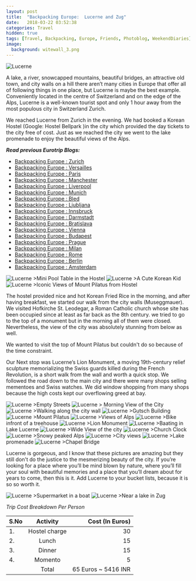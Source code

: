 ```yaml
---
layout: post
title:  "Backpacking Europe:  Lucerne and Zug"
date:   2018-03-22 03:52:38
categories: Travel
hidden: true
tags: [Travel, Backpacking, Europe, Friends, Photoblog, WeekendDiaries]
image:
  background: witewall_3.png
---
```

<img src="https://i.imgur.com/LVVH6ZB.jpg" alt="Lucerne">


A lake, a river, snowcapped mountains, beautiful bridges, an attractive old town, and city walls on a hill there aren’t many cities in Europe that offer all of following things in one place, but Lucerne is maybe the best example. Conveniently located in the centre of Switzerland and on the edge of the Alps, Lucerne is a well-known tourist spot and only 1 hour away from the most populous city in Switzerland Zurich.

We reached Lucerne from Zurich in the evening. We had booked a Korean Hostel (Google: Hostel Bellpark )in the city which provided the day tickets to the city free of cost. Just as we reached the city we went to the lake promenade to enjoy the beautiful views of the Alps.

**_Read previous Eurotrip Blogs:_**

+ <a href="http://yogeshpandey.in/travel/Backpacking-Europe-zurich/">Backpacking Europe : Zurich</a>
+ <a href="http://yogeshpandey.in/travel/Backpacking-Europe-versailles/">Backpacking Europe : Versailles</a>
+ <a href="http://yogeshpandey.in/travel/Backpacking-Europe-Paris/">Backpacking Europe : Paris</a>
+ <a href="http://yogeshpandey.in/travel/Backpacking-Europe-Manchester/">Backpacking Europe : Manchester</a>
+ <a href="http://yogeshpandey.in/travel/Backpacking-Europe-Liverpool">Backpacking Europe : Liverpool</a>
+ <a href="http://yogeshpandey.in/travel/Backpacking-Europe-Munich/">Backpacking Europe : Munich</a>
+ <a href="http://yogeshpandey.in/travel/Backpacking-Europe-bled/">Backpacking Europe : Bled</a>
+ <a href="http://yogeshpandey.in/travel/Backpacking-Europe-Ljubljana/">Backpacking Europe : Ljubljana</a>
+ <a href="http://yogeshpandey.in/travel/Backpacking-Europe-Innsbruck/">Backpacking Europe : Innsbruck</a>
+ <a href="http://yogeshpandey.in/travel/Backpacking-Europe-Dramstadt/">Backpacking Europe : Darmstadt</a>
+ <a href="http://yogeshpandey.in/travel/Backpacking-Europe-Bratislava/">Backpacking Europe : Bratislava</a>
+ <a href="http://yogeshpandey.in/travel/Backpacking-Europe-Vienna/">Backpacking Europe : Vienna</a>
+ <a href="http://yogeshpandey.in/travel/Backpacking-Europe-Budapest/">Backpacking Europe : Budapest</a>
+ <a href="http://yogeshpandey.in/travel/Backpacking-Europe-Prague/">Backpacking Europe : Prague</a>
+ <a href="http://yogeshpandey.in/travel/Backpacking-Europe-Milan/">Backpacking Europe : Milan</a>
+ <a href="http://yogeshpandey.in/travel/Backpacking-Europe-ROME/">Backpacking Europe :  Rome</a>
+ <a href="http://yogeshpandey.in/travel/Backpacking-Europe-Berlin/">Backpacking Europe : Berlin</a>
+ <a href="http://yogeshpandey.in/travel/Backpacking-Europe-Amsterdam/">Backpacking Europe : Amsterdam</a>


<img src="https://i.imgur.com/fn1nV5q.jpg" alt="Lucerne">
>Mini Pool Table in the Hostel

<img src="https://i.imgur.com/zqLsmFr.jpg" alt="Lucerne">
>A Cute Korean Kid

<img src="https://i.imgur.com/UeG8tRq.jpg" alt="Lucerne">
>Iconic Views of Mount Pilatus from Hostel

The hostel provided nice and hot Korean Fried Rice in the morning, and after having breakfast, we started our walk from the city walls (Museggmauer). We visited Hofkirche St. Leodegar, a Roman Catholic church whose site has been occupied since at least as far back as the 8th century. we tried to go to the top of a monument but in the morning all of them were closed. Nevertheless, the view of the city was absolutely stunning from below as well.

We wanted to visit the top of Mount Pilatus but couldn't do so because of the time constraint.

Our Next stop was Lucerne’s Lion Monument, a moving 19th-century relief sculpture memorializing the Swiss guards killed during the French Revolution, is a short walk from the wall and worth a quick stop. We followed the road down to the main city and there were many shops selling mementoes and Swiss watches. We did window shopping from many shops because the high costs kept our overflowing greed at bay.

<img src="https://i.imgur.com/D23GM11.jpg" alt="Lucerne">
>Empty Streets

<img src="https://i.imgur.com/7cFTH0N.jpg" alt="Lucerne">
> Morning View of the City

<img src="https://i.imgur.com/Syzkkvl.jpg" alt="Lucerne">
>Walking along the city wall

<img src="https://i.imgur.com/5AETwPI.jpg" alt="Lucerne">
>Gutsch Building

<img src="https://i.imgur.com/iXsxSse.jpg" alt="Lucerne">
>Mount Pilatus

<img src="https://i.imgur.com/vmjxLWS.jpg" alt="Lucerne">
>Views of Alps

<img src="https://i.imgur.com/iPl2IsT.jpg" alt="Lucerne">
>Bike infront of a treehouse

<img src="https://i.imgur.com/jGOtJqj.jpg" alt="Lucerne">
>Lion Monument

<img src="https://i.imgur.com/6nBG4Lu.jpg" alt="Lucerne">
>Baating in Lake Lucerne

<img src="https://i.imgur.com/Dfb8cHY.jpg" alt="Lucerne">
>Wide View of the city

<img src="https://i.imgur.com/knrBMae.jpg" alt="Lucerne">
>Church Clock

<img src="https://i.imgur.com/o8hZPjc.jpg" alt="Lucerne">
>Snowy peaked Alps

<img src="https://i.imgur.com/L9Dw2o7.jpg" alt="Lucerne">
>City views

<img src="https://i.imgur.com/NCjDqDe.jpg" alt="Lucerne">
>Lake promenade

<img src="https://i.imgur.com/5OqdRvT.jpg" alt="Lucerne">
>Chapel Bridge

Lucerne is gorgeous, and I know that these pictures are amazing but they still don't do the justice to the mesmerizing beauty of the city. If you’re looking for a place where you’ll be mind blown by nature, where you’ll fill your soul with beautiful memories and a place that you’ll dream about for years to come, then this is it. Add Lucerne to your bucket lists, because it is so so worth it.

<img src="https://i.imgur.com/6BdhSK0.jpg" alt="Lucerne">
 >Supermarket in a boat

<img src="https://i.imgur.com/LxNo3LF.jpg" alt="Lucerne">
>Near a lake in Zug

*Trip Cost Breakdown Per Person*

| S.No | Activity|Cost (In Euros) |
|:----------|:----------:|-:|
| 1.      | Hostel charge   |30|
|2.      |    Lunch   |15|
|3.      |    Dinner   |15|
| 4.      | Momento      |5|
||Total| 65 Euros  ~ 5416 INR|
